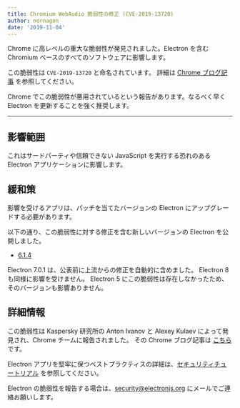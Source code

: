```yaml
---
title: Chromium WebAudio 脆弱性の修正 (CVE-2019-13720)
author: nornagon
date: '2019-11-04'
---
```


Chrome に高レベルの重大な脆弱性が発見されました。Electron を含む Chromium ベースのすべてのソフトウェアに影響します。

この脆弱性は `CVE-2019-13720` と命名されています。  詳細は [Chrome ブログ記事][announcement] を参照してください。

Chrome でこの脆弱性が悪用されているという報告があります。なるべく早く Electron を更新することを強く推奨します。

---

## 影響範囲

これはサードパーティや信頼できない JavaScript を実行する恐れのある Electron アプリケーションに影響します。

## 緩和策

影響を受けるアプリは、パッチを当てたバージョンの Electron にアップグレードする必要があります。

以下の通り、この脆弱性に対する修正を含む新しいバージョンの Electron を公開しました。
  * [6.1.4](https://github.com/electron/electron/releases/tag/v6.1.4)

Electron 7.0.1 は、公表前に上流からの修正を自動的に含めました。 Electron 8 も同様に影響を受けません。 Electron 5 にこの脆弱性は存在しなかったため、そのバージョンも影響ありません。

## 詳細情報

この脆弱性は Kaspersky 研究所の Anton Ivanov と Alexey Kulaev によって発見され、Chrome チームに報告されました。 その Chrome ブログ記事は [こちら][announcement] です。

Electron アプリを堅牢に保つベストプラクティスの詳細は、[セキュリティチュートリアル][] を参照してください。

Electron の脆弱性を報告する場合は、security@electronjs.org にメールでご連絡お願いします。

[セキュリティチュートリアル]: https://electronjs.org/docs/tutorial/security
[announcement]: https://chromereleases.googleblog.com/2019/10/stable-channel-update-for-desktop_31.html
[announcement]: https://chromereleases.googleblog.com/2019/10/stable-channel-update-for-desktop_31.html
